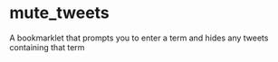 mute_tweets
===========

A bookmarklet that prompts you to enter a term and hides any tweets containing that term